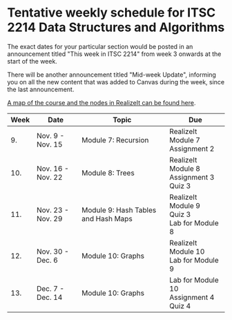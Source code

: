 # Tentative weekly schedule for ITSC 2214 Data Structures and Algorithms

The exact dates for your particular section would be posted in an announcement titled "This week in ITSC 2214" from week 3 onwards at the start of the week.

There will be another announcement titled "Mid-week Update", informing you on all the new content that was added to Canvas during the week, since the last announcement.

[A map of the course and the nodes in RealizeIt can be found here](https://docs.google.com/document/d/1jk8BUQFc4481lkG2my1I9Y6C7JFLTqbs1Cc0qqZm9GA/edit?usp=sharing).


| Week | Date              | Topic                               | Due                                                  |
|------|-------------------|-------------------------------------|------------------------------------------------------|
| 9.   | Nov. 9 - Nov. 15  | Module 7: Recursion                 | RealizeIt Module 7 <br> Assignment 2                 |
| 10.  | Nov. 16 - Nov. 22 | Module 8: Trees                     | RealizeIt Module 8 <br> Assignment 3 <br> Quiz 3     |
| 11.  | Nov. 23 - Nov. 29 | Module 9: Hash Tables and Hash Maps | RealizeIt Module 9 <br> Quiz 3 <br> Lab for Module 8 |
| 12.  | Nov. 30 - Dec. 6  | Module 10: Graphs                   | RealizeIt Module 10 <br> Lab for Module 9            |
| 13.  | Dec. 7 - Dec. 14  | Module 10: Graphs                   | Lab for Module 10  <br> Assignment 4 <br> Quiz 4     |